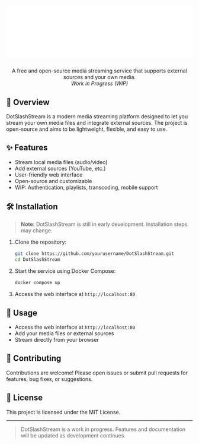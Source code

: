 <h1 align="center">
    <img src="./.github/dotslashstream.svg" alt="DotSlashStream Logo">
</h1>

<p align="center">
    A free and open-source media streaming service that supports external sources and your own media.<br>
    <i>Work in Progress (WIP)</i>
</p>


## 🚀 Overview

DotSlashStream is a modern media streaming platform designed to let you stream your own media files and integrate external sources. The project is open-source and aims to be lightweight, flexible, and easy to use.

## ✨ Features

- Stream local media files (audio/video)
- Add external sources (YouTube, etc.)
- User-friendly web interface
- Open-source and customizable
- WIP: Authentication, playlists, transcoding, mobile support

## 🛠️ Installation

> **Note:** DotSlashStream is still in early development. Installation steps may change.

1. Clone the repository:
    ```bash
    git clone https://github.com/yourusername/DotSlashStream.git
    cd DotSlashStream
    ```
2. Start the service using Docker Compose:
    ```bash
    docker compose up
    ```
3. Access the web interface at `http://localhost:80`

## 📖 Usage

- Access the web interface at `http://localhost:80`
- Add your media files or external sources
- Stream directly from your browser

## 🤝 Contributing

Contributions are welcome! Please open issues or submit pull requests for features, bug fixes, or suggestions.

## 📄 License

This project is licensed under the MIT License.

---

> DotSlashStream is a work in progress. Features and documentation will be updated as development continues.
